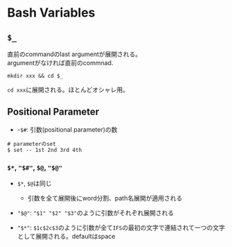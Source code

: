 # Bash Variables

## `$_`

直前のcommandのlast argumentが展開される。  
argumentがなければ直前のcommnad.

```shell
mkdir xxx && cd $_
```

`cd xxx`に展開される。ほとんどオシャレ用。

## Positional Parameter

* -`$#`: 引数(positional parameter)の数

```shell
# parameterのset
$ set -- 1st 2nd 3rd 4th
```

### `$*`, `"$#"`, `$@`, `"$@"`

* `$*`, `$@`は同じ
  * 引数を全て展開後にword分割、path名展開が適用される

* `"$@"`: `"$1" "$2" "$3"`のように引数がそれぞれ展開される

* `"$*"`: `$1c$2c$3`のように引数が全て`IFS`の最初の文字で連結されて一つの文字として展開される。defaultはspace
